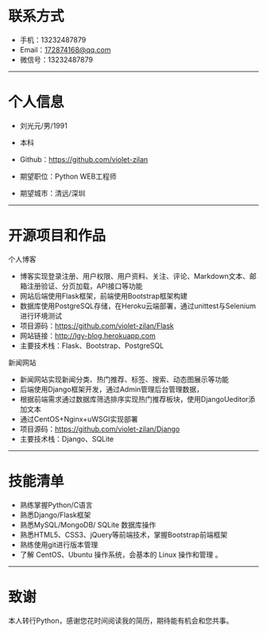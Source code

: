 # 联系方式

- 手机：13232487879
- Email：172874168@qq.com 
- 微信号：13232487879

---

# 个人信息

 - 刘光元/男/1991 
 - 本科
 - Github：https://github.com/violet-zilan

 - 期望职位：Python WEB工程师
 - 期望城市：清远/深圳

---
# 开源项目和作品

个人博客
- 博客实现登录注册、用户权限、用户资料、关注、评论、Markdown文本、邮箱注册验证、分页加载，API接口等功能
- 网站后端使用Flask框架，前端使用Bootstrap框架构建
- 数据库使用PostgreSQL存储，在Heroku云端部署，通过unittest与Selenium进行环境测试
- 项目源码：https://github.com/violet-zilan/Flask
- 网站链接：http://lgy-blog.herokuapp.com
- 主要技术栈：Flask、Bootstrap、PostgreSQL

新闻网站
- 新闻网站实现新闻分类、热门推荐、标签、搜索、动态图展示等功能
- 后端使用Django框架开发，通过Admin管理后台管理数据，
- 根据前端需求通过数据库筛选排序实现热门推荐板块，使用DjangoUeditor添加文本
- 通过CentOS+Nginx+uWSGI实现部署
- 项目源码：https://github.com/violet-zilan/Django
- 主要技术栈：Django、SQLite
---

# 技能清单

- 熟练掌握Python/C语言
- 熟悉Django/Flask框架
- 熟悉MySQL/MongoDB/ SQLite 数据库操作
- 熟悉HTML5、CSS3、jQuery等前端技术，掌握Bootstrap前端框架
- 熟练使用git进行版本管理
- 了解 CentOS、Ubuntu 操作系统，会基本的 Linux 操作和管理 。

---

# 致谢
本人转行Python，感谢您花时间阅读我的简历，期待能有机会和您共事。

